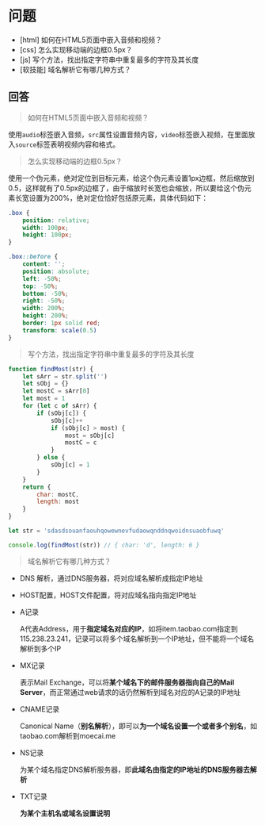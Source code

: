 # 问题

+ [html] 如何在HTML5页面中嵌入音频和视频？
+ [css] 怎么实现移动端的边框0.5px？
+ [js] 写个方法，找出指定字符串中重复最多的字符及其长度
+ [软技能] 域名解析它有哪几种方式？

## 回答

>  如何在HTML5页面中嵌入音频和视频？

使用`audio`标签嵌入音频，`src`属性设置音频内容，`video`标签嵌入视频，在里面放入`source`标签表明视频内容和格式。

> 怎么实现移动端的边框0.5px？

使用一个伪元素，绝对定位到目标元素，给这个伪元素设置1px边框，然后缩放到0.5，这样就有了0.5px的边框了，由于缩放时长宽也会缩放，所以要给这个伪元素长宽设置为200%，绝对定位恰好包括原元素，具体代码如下：

```css
.box {
    position: relative;
    width: 100px;
    height: 100px;
}

.box::before {
    content: '';
    position: absolute;
    left: -50%;
    top: -50%;
    bottom: -50%;
    right: -50%;
    width: 200%;
    height: 200%;
    border: 1px solid red;
    transform: scale(0.5)
}
```

> 写个方法，找出指定字符串中重复最多的字符及其长度



```javascript
function findMost(str) {
    let sArr = str.split('')
    let sObj = {}
    let mostC = sArr[0]
    let most = 1
    for (let c of sArr) {
        if (sObj[c]) {
            sObj[c]++
            if (sObj[c] > most) {
                most = sObj[c]
                mostC = c
            }
        } else {
            sObj[c] = 1
        }
    }
    return {
        char: mostC,
        length: most
    }
}

let str = 'sdasdsouanfaouhqowewnevfudaowqnddnqwoidnsuaobfuwq'

console.log(findMost(str)) // { char: 'd', length: 6 }
```

> 域名解析它有哪几种方式？

+ DNS 解析，通过DNS服务器，将对应域名解析成指定IP地址
+ HOST配置，HOST文件配置，将对应域名指向指定IP地址

+ A记录

  A代表Address，用于**指定域名对应的IP**，如将item.taobao.com指定到115.238.23.241，记录可以将多个域名解析到一个IP地址，但不能将一个域名解析到多个IP

+ MX记录

  表示Mail Exchange，可以将**某个域名下的邮件服务器指向自己的Mail Server**，而正常通过web请求的话仍然解析到域名对应的A记录的IP地址

+ CNAME记录

  Canonical Name（**别名解析**），即可以**为一个域名设置一个或者多个别名**，如taobao.com解析到moecai.me

+ NS记录

  为某个域名指定DNS解析服务器，即**此域名由指定的IP地址的DNS服务器去解析**

+ TXT记录

  **为某个主机名或域名设置说明**
